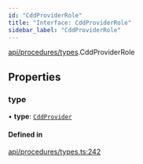 ```yaml
---
id: "CddProviderRole"
title: "Interface: CddProviderRole"
sidebar_label: "CddProviderRole"
---
```


[api/procedures/types](../../../../../modules/API/Procedures/Types/Types.md).CddProviderRole

## Properties

### type

• **type**: [`CddProvider`](../../../../../enums/API/Procedures/Types/RoleType/RoleType.md#cddprovider)

#### Defined in

[api/procedures/types.ts:242](https://github.com/PolymeshAssociation/polymesh-sdk/blob/654b99c8d/src/api/procedures/types.ts#L242)
